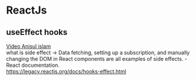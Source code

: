 # ReactJs  
## useEffect hooks  
[Video Anisul islam](https://www.youtube.com/watch?v=XEU3jlV9syI&list=PLgH5QX0i9K3rGtitufynBKMy5gAFpa1y8&index=42)  
what is side effect -> Data fetching, setting up a subscription, and manually changing the DOM in React components are all examples of side effects. - React documentation.  
https://legacy.reactjs.org/docs/hooks-effect.html  